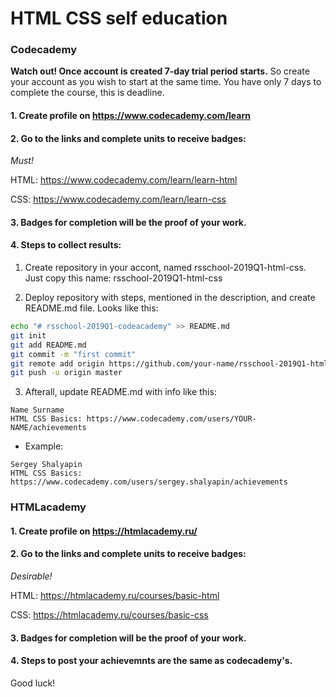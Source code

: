 # HTML CSS self education

### Codecademy

**Watch out! Once account is created 7-day trial period starts.** So create your account as you wish to start at the same time. You have only 7 days to complete the course, this is deadline.

#### 1. Create profile on https://www.codecademy.com/learn
#### 2. Go to the links and complete units to receive badges:

*Must!*

HTML: https://www.codecademy.com/learn/learn-html

CSS: https://www.codecademy.com/learn/learn-css

#### 3. Badges for completion will be the proof of your work.
#### 4. Steps to collect results:

1. Create repository in your accont, named rsschool-2019Q1-html-css.
Just copy this name: rsschool-2019Q1-html-css

2. Deploy repository with steps, mentioned in the description, and create README.md file.
Looks like this:

```sh
echo "# rsschool-2019Q1-codeacademy" >> README.md
git init
git add README.md
git commit -m "first commit"
git remote add origin https://github.com/your-name/rsschool-2019Q1-html-css.git
git push -u origin master
```
3. Afterall, update README.md with info like this:
```
Name Surname
HTML CSS Basics: https://www.codecademy.com/users/YOUR-NAME/achievements
```
- Example:
```
Sergey Shalyapin
HTML CSS Basics: https://www.codecademy.com/users/sergey.shalyapin/achievements
```

### HTMLacademy

#### 1. Create profile on https://htmlacademy.ru/
#### 2. Go to the links and complete units to receive badges:

*Desirable!*

HTML: https://htmlacademy.ru/courses/basic-html

CSS: https://htmlacademy.ru/courses/basic-css

#### 3. Badges for completion will be the proof of your work.
#### 4. Steps to post your achievemnts are the same as codecademy's.

Good luck!
